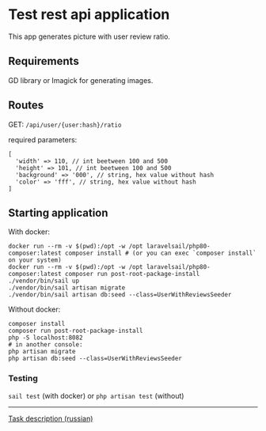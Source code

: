 # Test rest api application

This app generates picture with user review ratio.

## Requirements

GD library or Imagick for generating images.

## Routes

GET: `/api/user/{user:hash}/ratio`

required parameters:
```
[
  'width' => 110, // int beetween 100 and 500
  'height' => 101, // int beetween 100 and 500
  'background' => '000', // string, hex value without hash
  'color' => 'fff', // string, hex value without hash
]
```

## Starting application

With docker:
```
docker run --rm -v $(pwd):/opt -w /opt laravelsail/php80-composer:latest composer install # (or you can exec `composer install` on your system)
docker run --rm -v $(pwd):/opt -w /opt laravelsail/php80-composer:latest composer run post-root-package-install
./vendor/bin/sail up
./vendor/bin/sail artisan migrate
./vendor/bin/sail artisan db:seed --class=UserWithReviewsSeeder
```

Without docker:

```
composer install
composer run post-root-package-install
php -S localhost:8082
# in another console: 
php artisan migrate
php artisan db:seed --class=UserWithReviewsSeeder
```

### Testing

`sail test` (with docker) or `php artisan test` (without)

---

[Task description (russian)](task.md)
